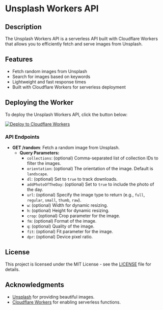 # Unsplash Workers API

## Description
The Unsplash Workers API is a serverless API built with Cloudflare Workers that allows you to efficiently fetch and serve images from Unsplash.

## Features
- Fetch random images from Unsplash
- Search for images based on keywords
- Lightweight and fast response times
- Built with Cloudflare Workers for serverless deployment

## Deploying the Worker

To deploy the Unsplash Workers API, click the button below:

[![Deploy to Cloudflare Workers](https://deploy.workers.cloudflare.com/button.svg)](https://cloudflare.com/workers)

### API Endpoints

- **GET /random**: Fetch a random image from Unsplash.
  - **Query Parameters:**
    - `collections`: (optional) Comma-separated list of collection IDs to filter the images.
    - `orientation`: (optional) The orientation of the image. Default is `landscape`.
    - `dl`: (optional) Set to `true` to track downloads.
    - `addPhotoOfTheDay`: (optional) Set to `true` to include the photo of the day.
    - `url`: (optional) Specify the image type to return (e.g., `full`, `regular`, `small`, `thumb`, `raw`).
    - `w`: (optional) Width for dynamic resizing.
    - `h`: (optional) Height for dynamic resizing.
    - `crop`: (optional) Crop parameter for the image.
    - `fm`: (optional) Format of the image.
    - `q`: (optional) Quality of the image.
    - `fit`: (optional) Fit parameter for the image.
    - `dpr`: (optional) Device pixel ratio.

## License

This project is licensed under the MIT License - see the [LICENSE](LICENSE) file for details.

## Acknowledgments

- [Unsplash](https://unsplash.com) for providing beautiful images.
- [Cloudflare Workers](https://workers.cloudflare.com) for enabling serverless functions.

